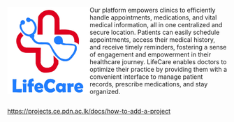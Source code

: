 <div style="display: flex; align-items: center;">
  <img src = "docs/images/Logo.png" width="190" height="200">
  <p>
Our platform empowers clinics to efficiently handle appointments, medications, and vital medical information, all in one centralized and  secure location. Patients can easily schedule appointments, access their medical history, and receive timely reminders, fostering a sense of engagement and empowerment in their healthcare journey. LifeCare enables doctors to optimize their practice by providing them with a convenient interface to manage patient records, prescribe medications, and stay organized.
  </p>
</div>

https://projects.ce.pdn.ac.lk/docs/how-to-add-a-project

